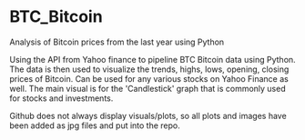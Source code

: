 # BTC_Bitcoin
Analysis of Bitcoin prices from the last year using Python

Using the API from Yahoo finance to pipeline BTC Bitcoin data using Python. The data is then used to visualize the trends, highs, lows, opening, closing prices of Bitcoin. Can be used for any various stocks on Yahoo Finance as well. The main visual is for the 'Candlestick' graph that is commonly used for stocks and investments.

Github does not always display visuals/plots, so all plots and images have been added as jpg files and put into the repo.
